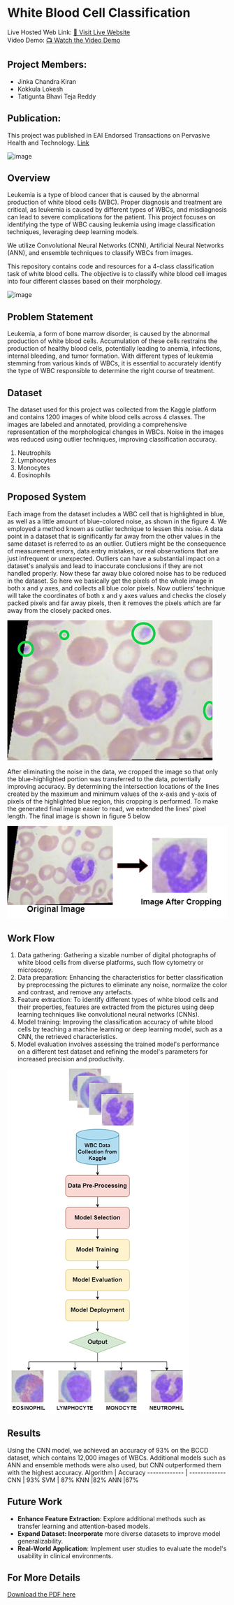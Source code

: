 # White Blood Cell Classification 


Live Hosted Web Link: [🚀 Visit Live Website](https://wbc.onrender.com/)<br>
Video Demo: [📺 Watch the Video Demo](https://www.youtube.com/watch?v=1NqH9XWJdNA)

## Project Members:
* Jinka Chandra Kiran
* Kokkula Lokesh
* Tatigunta Bhavi Teja Reddy


## Publication:
This project was published in EAI Endorsed Transactions on Pervasive Health and Technology. [Link](https://www.researchgate.net/publication/377426875_White_Blood_Cells_Classification_using_CNN
)

![image](https://github.com/user-attachments/assets/40d15bfa-95ee-4ed1-b028-0bba37375d35)

## Overview

Leukemia is a type of blood cancer that is caused by the abnormal production of white blood cells (WBC). Proper diagnosis and treatment are critical, as leukemia is caused by different types of WBCs, and misdiagnosis can lead to severe complications for the patient. This project focuses on identifying the type of WBC causing leukemia using image classification techniques, leveraging deep learning models.

We utilize Convolutional Neural Networks (CNN), Artificial Neural Networks (ANN), and ensemble techniques to classify WBCs from images.

This repository contains code and resources for a 4-class classification task of white blood cells. The objective is to classify white blood cell images into four different classes based on their morphology.

![image](https://github.com/user-attachments/assets/02e0f6ef-1610-4117-9e47-86c343f77106)

## Problem Statement

Leukemia, a form of bone marrow disorder, is caused by the abnormal production of white blood cells. Accumulation of these cells restrains the production of healthy blood cells, potentially leading to anemia, infections, internal bleeding, and tumor formation. With different types of leukemia stemming from various kinds of WBCs, it is essential to accurately identify the type of WBC responsible to determine the right course of treatment.

## Dataset

The dataset used for this project was collected from the Kaggle platform and contains 1200 images of white blood cells across 4 classes. The images are labeled and annotated, providing a comprehensive representation of the morphological changes in WBCs. Noise in the images was reduced using outlier techniques, improving classification accuracy.

1. Neutrophils
2. Lymphocytes
3. Monocytes
4. Eosinophils

## Proposed System

Each image from the dataset includes a WBC cell that is highlighted in blue, as well as a little amount of blue-colored noise, as shown in the figure 4. We employed a method known as outlier technique to lessen this noise. A data point in a dataset that is significantly far away from the other values in the same dataset is referred to as an outlier. Outliers might be the consequence of measurement errors, data entry mistakes, or real observations that are just infrequent or unexpected. Outliers can have a substantial impact on a dataset's analysis and lead to inaccurate conclusions if they are not handled properly. Now these far away blue colored noise has to be reduced in the dataset. So here we basically get the pixels of the whole image in both x and y axes, and collects all blue color pixels. Now outliers’ technique will take the coordinates of both x and y axes values and checks the closely packed pixels and far away pixels, then it removes the pixels which are far away from the closely packed ones.

![Alt text](image.png)

After eliminating the noise in the data, we cropped the image so that only the blue-highlighted portion was transferred to the data, potentially improving accuracy. By determining the intersection locations of the lines created by the maximum and minimum values of the x-axis and y-axis of pixels of the highlighted blue region, this cropping is performed. To make the generated final image easier to read, we extended the lines' pixel length. The final image is shown in figure 5 below

![Alt text](image-1.png)


 ## Work Flow

1.	Data gathering: Gathering a sizable number of digital photographs of white blood cells from diverse platforms, such flow cytometry or microscopy.
2.	 Data preparation: Enhancing the characteristics for better classification by preprocessing the pictures to eliminate any noise, normalize the color and contrast, and remove any artefacts.
3.	Feature extraction: To identify different types of white blood cells and their properties, features are extracted from the pictures using deep learning techniques like convolutional neural networks (CNNs).
4.	Model training: Improving the classification accuracy of white blood cells by teaching a machine learning or deep learning model, such as a CNN, the retrieved characteristics.
5.	Model evaluation involves assessing the trained model's performance on a different test dataset and refining the model's parameters for increased precision and productivity.


![Alt text](image-2.png)

 ## Results

Using the CNN model, we achieved an accuracy of 93% on the BCCD dataset, which contains 12,000 images of WBCs. Additional models such as ANN and ensemble methods were also used, but CNN outperformed them with the highest accuracy.
Algorithm	  | Accuracy
------------- | -------------
CNN	  | 93%
SVM  | 87%
KNN	|82%
ANN	|67%

## Future Work

* **Enhance Feature Extraction**: Explore additional methods such as transfer learning and attention-based models.
* **Expand Dataset: Incorporate** more diverse datasets to improve model generalizability.
* **Real-World Application**: Implement user studies to evaluate the model's usability in clinical environments.
## For More Details 
[Download the PDF here](https://docs.google.com/document/d/1krJ3hxspWHM_Qm4x0UJd70a3FybMealv/edit?usp=sharing&ouid=109596835077990572925&rtpof=true&sd=true)



